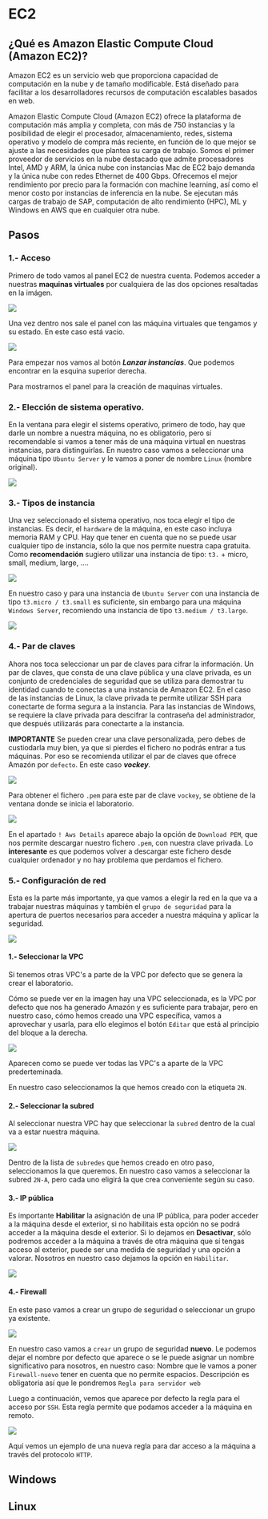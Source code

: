 # EC2
## ¿Qué es Amazon Elastic Compute Cloud (Amazon EC2)?

Amazon EC2 es un servicio web que proporciona capacidad de computación en la nube y de tamaño modificable. Está diseñado para facilitar a los desarrolladores recursos de computación escalables basados en web.

Amazon Elastic Compute Cloud (Amazon EC2) ofrece la plataforma de computación más amplia y completa, con más de 750 instancias y la posibilidad de elegir el procesador, almacenamiento, redes, sistema operativo y modelo de compra más reciente, en función de lo que mejor se ajuste a las necesidades que plantea su carga de trabajo. Somos el primer proveedor de servicios en la nube destacado que admite procesadores Intel, AMD y ARM, la única nube con instancias Mac de EC2 bajo demanda y la única nube con redes Ethernet de 400 Gbps. Ofrecemos el mejor rendimiento por precio para la formación con machine learning, así como el menor costo por instancias de inferencia en la nube. Se ejecutan más cargas de trabajo de SAP, computación de alto rendimiento (HPC), ML y Windows en AWS que en cualquier otra nube. 

## Pasos
### 1.- Acceso
Primero de todo vamos al panel EC2 de nuestra cuenta.
Podemos acceder a nuestras **maquinas virtuales** por cualquiera de las dos opciones resaltadas en la imágen.

![](./assets/ec2_panel.png)

Una vez dentro nos sale el panel con las máquina virtuales que tengamos y su estado. En este caso está vacio.

![](./assets/ec2_instancias_vacia.png)

Para empezar nos vamos al botón ***Lanzar instancias***. Que podemos encontrar en la esquina superior derecha.

Para mostrarnos el panel para la creación de maquinas virtuales.
### 2.- Elección de sistema operativo.
En la ventana para elegir el sistems operativo, primero de todo, hay que darle un nombre a nuestra máquina, no es obligatorio, pero sí recomendable si vamos a tener más de una máquina virtual en nuestras instancias, para distinguirlas.
En nuestro caso vamos a seleccionar una máquina tipo `Ubuntu Server` y le vamos a poner de nombre `Linux` (nombre original).

![](./assets/ec2_nombre_so.png)

### 3.- Tipos de instancia
Una vez seleccionado el sistema operativo, nos toca elegir el tipo de instancias. Es decir, el `hardware` de la máquina, en este caso incluya memoria RAM y CPU. Hay que tener en cuenta que no se puede usar cualquier tipo de instancia, sólo la que nos permite nuestra capa gratuita. 
Como **recomendación** sugiero utilizar una instancia de tipo: `t3.` + micro, small, medium, large, ....

![](./assets/ec2_linuxserver.png)

En nuestro caso y para una instancia de `Ubuntu Server` con una instancia de tipo `t3.micro / t3.small` es suficiente, sin embargo para una máquina `Windows Server`, recomiendo una instancia de tipo `t3.medium / t3.large`.

![](./assets/ec2_instancia.png)

### 4.- Par de claves

Ahora nos toca seleccionar un par de claves para cifrar la información.
Un par de claves, que consta de una clave pública y una clave privada, es un conjunto de credenciales de seguridad que se utiliza para demostrar tu identidad cuando te conectas a una instancia de Amazon EC2. En el caso de las instancias de Linux, la clave privada te permite utilizar SSH para conectarte de forma segura a la instancia. Para las instancias de Windows, se requiere la clave privada para descifrar la contraseña del administrador, que después utilizarás para conectarte a la instancia.

**IMPORTANTE**
Se pueden crear una clave personalizada, pero debes de custiodarla muy bien, ya que si pierdes el fichero no podrás entrar a tus máquinas.
Por eso se recomienda utilizar el par de claves que ofrece Amazón por `defecto`. En este caso ***vockey***.

![](./assets/ec2_par_claves.png)

Para obtener el fichero `.pem` para este par de clave `vockey`, se obtiene de la ventana donde se inicia el laboratorio.

![](./assets/ec2_par_claves_descarga.png)

En el apartado `! Aws Details` aparece abajo la opción de `Download PEM`, que nos permite descargar nuestro fichero `.pem`, con nuestra clave privada. Lo **interesante** es que podemos volver a descargar este fichero desde cualquier ordenador y no hay problema que perdamos el fichero.

### 5.- Configuración de red
Esta es la parte más importante, ya que vamos a elegir la red en la que va a trabajar nuestras máquinas y también el `grupo de seguridad` para la apertura de puertos necesarios para acceder a nuestra máquina y aplicar la seguridad.

![](./assets/ec2_vpc_inicial.png)

#### 1.- Seleccionar la VPC
Si tenemos otras VPC's a parte de la VPC por defecto que se genera la crear el laboratorio.

Cómo se puede ver en la imagen hay una VPC seleccionada, es la VPC por defecto que nos ha generado Amazón y es suficiente para trabajar, pero en nuestro caso, cómo hemos creado una VPC específica, vamos a aprovechar y usarla, para ello elegimos el botón `Editar` que está al principio del bloque a la derecha.

![](./assets/ec2_vpc_selec.png)

Aparecen como se puede ver todas las VPC's a aparte de la VPC prederteminada.

En nuestro caso seleccionamos la que hemos creado con la etiqueta `2N`.

#### 2.- Seleccionar la subred
Al seleccionar nuestra VPC hay que seleccionar la `subred` dentro de la cual va a estar nuestra máquina.

![](./assets/ec2_vpc_subred.png)

Dentro de la lista de `subredes` que hemos creado en otro paso, seleccionamos la que queremos. En nuestro caso vamos a seleccionar la subred `2N-A`, pero cada uno eligirá la que crea conveniente según su caso.

#### 3.- IP pública
Es importante **Habilitar** la asignación de una IP pública, para poder acceder a la máquina desde el exterior, si no habilitais esta opción no se podrá acceder a la máquina desde el exterior.
Si lo dejamos en **Desactivar**, sólo podremos acceder a la máquina a través de otra máquina que sí tengas acceso al exterior, puede ser una medida de seguridad y una opción a valorar.
Nosotros en nuestro caso dejamos la opción en `Habilitar`.

![](./assets/ec2_vpc_ip.png)

#### 4.- Firewall
En este paso vamos a crear un grupo de seguridad o seleccionar un grupo ya existente.

 ![](./assets/ec2_vpc_firewall.png) 

En nuestro caso vamos a `crear` un grupo de seguridad **nuevo**. Le podemos dejar el nombre por defecto que aparece o se le puede asignar un nombre significativo para nosotros, en nuestro caso:
Nombre que le vamos a poner `Firewall-nuevo` tener en cuenta que no permite espacios.
Descripción es obligatoria así que le pondremos `Regla para servidor web`

Luego a continuación, vemos que  aparece por defecto la regla para el acceso por `SSH`. Esta regla permite que podamos acceder a la máquina en remoto.

![](./assets/ec2_vpc_firewall_http.png)

Aquí vemos un ejemplo de una nueva regla para dar acceso a la máquina a través del protocolo `HTTP`. 




## Windows
## Linux